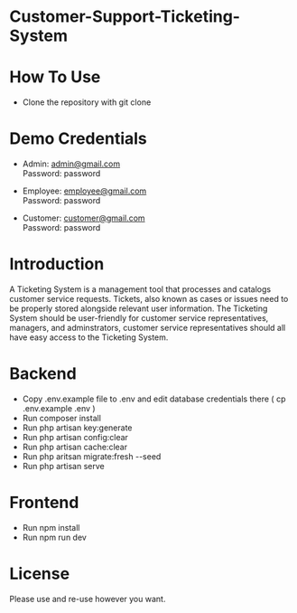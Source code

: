 # Customer-Support-Ticketing-System

# How To Use
- Clone the repository with git clone

# Demo Credentials

- Admin: admin@gmail.com
<br/> Password: password

- Employee: employee@gmail.com
<br/> Password: password

- Customer: customer@gmail.com
<br/> Password: password

# Introduction
  A Ticketing System is a management tool that processes and catalogs customer service requests. 
  Tickets, also known as cases or issues need to be properly stored alongside relevant user information.
  The Ticketing System should be user-friendly for customer service representatives, managers, 
  and adminstrators, customer service representatives should all have easy access to the Ticketing System.

# Backend
- Copy .env.example file to .env and edit database credentials there ( cp .env.example .env )
- Run composer install
- Run php artisan key:generate
- Run php artisan config:clear
- Run php artisan cache:clear
- Run php aritsan migrate:fresh --seed
- Run php artisan serve

# Frontend
- Run npm install
- Run npm run dev
 
 # License
 Please use and re-use however you want.
